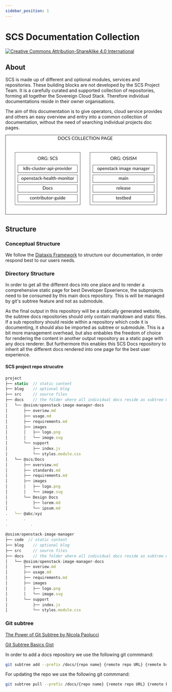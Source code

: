 ```yaml
---
sidebar_position: 1
---
```


# SCS Documentation Collection

[![Creative Commons Attribution-ShareAlike 4.0 International](https://licensebuttons.net/l/by-sa/4.0/88x31.png)](http://creativecommons.org/licenses/by-sa/4.0/)

## About

SCS is made up of different and optional modules, services and repositories. These building blocks are not developed by the SCS Project Team. It is a carefully curated and supported collection of repositories, forming all together the Sovereign Cloud Stack. Therefore individual documentations reside in their owner organisations.

The aim of this documentation is to give operators, cloud service provides and others an easy overview and entry into a common collection of documentation, without the need of searching individual projects doc pages.

![Repositories](overview.svg)

## Structure

### Conceptual Structure

We follow the [Diataxis Framework](https://diataxis.fr/) to structure our documentation, in order respond best to our users needs.

### Directory Structure

In order to get all the different docs into one place and to render a comprehensive static page for best Developer Epxerience, the subprojects need to be consumed by this main docs repository. This is will be managed by git's subtree feature and not as submodule.

As the final output in this repository will be a statically generated website, the subtree docs repositories should only contain markdown and static files. If a sub repository should reside within a repository which code it is documenting, it should also be imported as subtree or submodule. This is a bit more management overhead, but also enbables the freedom of choice for rendering the content in another output repository as a static page with any docs renderer. But furthermore this enables this SCS Docs repository to inherit all the different docs rendered into one page for the best user experience.

#### SCS project repo strucutre

```jsx
project
├── static  // static content
├── blog    // optional blog
├── src     // source files
├── docs    // the folder where all individual docs reside as subtree modules
│   └── @osism/openstack-image-manager-docs
│       ├── overiew.md
│       ├── usage.md
│       ├── requirements.md
│       ├── images
│       │   ├── logo.png
│       │   └── image.svg
│       └── support
│           ├── index.js
│           └── styles.module.css
│   └── @scs/Docs
│       ├── overview.md
│       ├── standards.md
│       ├── requirements.md
│       ├── images
│       │   ├── logo.png
│       │   └── image.svg
│       └── Design Docs
│           ├── lorem.md
│           └── ipsum.md
.   └── @abc/xyz
.       .
.          .
```

```jsx
@osism/openstack-image-manager
├── code  // static content
├── blog    // optional blog
├── src     // source files
├── docs    // the folder where all individual docs reside as subtree modules
│   └── @osism/openstack-image-manager-docs
│       ├── overiew.md
│       ├── usage.md
│       ├── requirements.md
│       ├── images
│       │   ├── logo.png
│       │   └── image.svg
│       └── support
│           ├── index.js
│           └── styles.module.css
```

### Git subtree

[The Power of Git Subtree by Nicola Paolucci](https://blog.developer.atlassian.com/the-power-of-git-subtree/?_ga=2-71978451-1385799339-1568044055-1068396449-1567112770)

[Git Subtree Basics Gist](https://gist.github.com/SKempin/b7857a6ff6bddb05717cc17a44091202)

In order to add a docs repository we use the following git commmand:

```bash
git subtree add --prefix /docs/{repo name} {remote repo URL} {remote branch} --squash
```

For updating the repo we use the following git commmand:

```bash
git subtree pull --prefix /docs/{repo name} {remote repo URL} {remote branch} --squash
```
